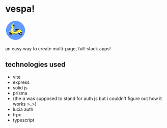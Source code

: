 # vespa!

![vespa](./public/vespa.png)

an easy way to create multi-page, full-stack apps!

## technologies used

- vite
- express
- solid js
- prisma
- (the *a* was supposed to stand for auth js but i couldn't figure out how it works >_>)
- lucia auth
- trpc
- typescript

